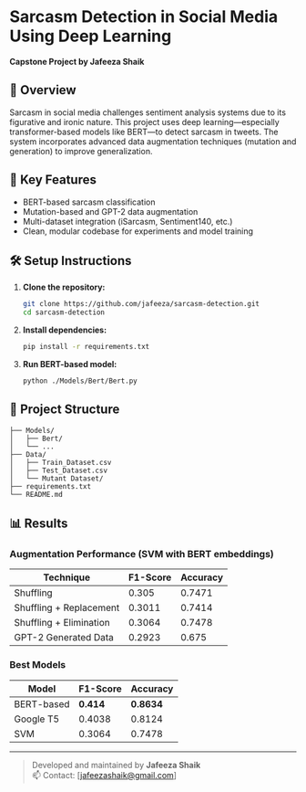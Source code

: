 
# Sarcasm Detection in Social Media Using Deep Learning  
**Capstone Project by Jafeeza Shaik**

## 📘 Overview
Sarcasm in social media challenges sentiment analysis systems due to its figurative and ironic nature. This project uses deep learning—especially transformer-based models like BERT—to detect sarcasm in tweets. The system incorporates advanced data augmentation techniques (mutation and generation) to improve generalization.

## 🧠 Key Features
- BERT-based sarcasm classification
- Mutation-based and GPT-2 data augmentation
- Multi-dataset integration (iSarcasm, Sentiment140, etc.)
- Clean, modular codebase for experiments and model training

## 🛠️ Setup Instructions
1. **Clone the repository:**
   ```bash
   git clone https://github.com/jafeeza/sarcasm-detection.git
   cd sarcasm-detection
   ```

2. **Install dependencies:**
   ```bash
   pip install -r requirements.txt
   ```

3. **Run BERT-based model:**
   ```bash
   python ./Models/Bert/Bert.py
   ```

## 📁 Project Structure
```
├── Models/
│   ├── Bert/
│   └── ...
├── Data/
│   ├── Train_Dataset.csv
│   ├── Test_Dataset.csv
│   └── Mutant Dataset/
├── requirements.txt
└── README.md
```

## 📊 Results

### Augmentation Performance (SVM with BERT embeddings)
| Technique                  | F1-Score | Accuracy |
|---------------------------|----------|----------|
| Shuffling                 | 0.305    | 0.7471   |
| Shuffling + Replacement   | 0.3011   | 0.7414   |
| Shuffling + Elimination   | 0.3064   | 0.7478   |
| GPT-2 Generated Data      | 0.2923   | 0.675    |

### Best Models
| Model         | F1-Score | Accuracy |
|---------------|----------|----------|
| BERT-based    | **0.414**| **0.8634** |
| Google T5     | 0.4038   | 0.8124   |
| SVM           | 0.3064   | 0.7478   |


---

> Developed and maintained by **Jafeeza Shaik**  
> 📫 Contact: [jafeezashaik@gmail.com]